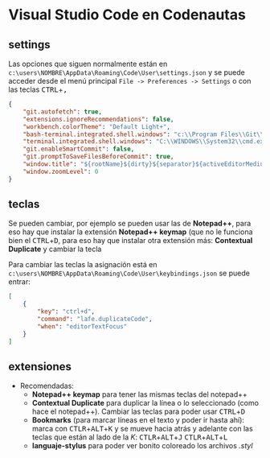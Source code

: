# Visual Studio Code en Codenautas

## settings

Las opciones que siguen normalmente están en `c:\users\NOMBRE\AppData\Roaming\Code\User\settings.json` y se puede acceder desde el menú principal `File -> Preferences -> Settings` o con las teclas <kbd>CTRL</kbd>+<kbd>,</kbd>

```json
{
    "git.autofetch": true,
    "extensions.ignoreRecommendations": false,
    "workbench.colorTheme": "Default Light+",
    "bash-terminal.integrated.shell.windows": "c:\\Program Files\\Git\\bin\\bash.exe",
    "terminal.integrated.shell.windows": "C:\\WINDOWS\\System32\\cmd.exe",
    "git.enableSmartCommit": false,
    "git.promptToSaveFilesBeforeCommit": true,
    "window.title": "${rootName}${dirty}${separator}${activeEditorMedium}",
    "window.zoomLevel": 0
}
```

## teclas

Se pueden cambiar, por ejemplo se pueden usar las de **Notepad++**, para eso hay que instalar la extensión **Notepad++ keymap** (que no le funciona bien el <kbd>CTRL</kbd>+<kbd>D</kbd>, para eso hay que instalar otra extensión más: **Contextual Duplicate** y cambiar la tecla

Para cambiar las teclas la asignación está en `c:\users\NOMBRE\AppData\Roaming\Code\User\keybindings.json` se puede entrar: 

```json
[
    {
        "key": "ctrl+d",
        "command": "lafe.duplicateCode",
        "when": "editorTextFocus"
    }
]
```

## extensiones

  * Recomendadas:
    * **Notepad++ keymap** para tener las mismas teclas del notepad++
    * **Contextual Duplicate** para duplicar la línea o lo seleccionado (como hace el notepad++). Cambiar las teclas para poder usar <kbd>CTRL</kbd>+<kbd>D</kbd> 
    * **Bookmarks** (para marcar líneas en el texto y poder ir hasta ahí): marca con <kbd>CTLR</kbd>+<kbd>ALT</kbd>+<kbd>K</kbd> y se mueve hacia atrás y adelante con las teclas que están al lado de la *K*: <kbd>CTLR</kbd>+<kbd>ALT</kbd>+<kbd>J</kbd> <kbd>CTLR</kbd>+<kbd>ALT</kbd>+<kbd>L</kbd>
    * **languaje-stylus** para poder ver bonito coloreado los archivos *.styl*
    
